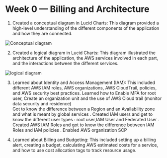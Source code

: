 # Week 0 — Billing and Architecture
1. Created a conceptual diagram in Lucid Charts: This diagram provided a high-level understanding of the different components of the application and how they are connected.


![Conceptual diagram](https://user-images.githubusercontent.com/80603078/219983340-c855d4c4-8016-4ea6-b66d-8b8bf5dabaa4.PNG)

2. Created a logical diagram in Lucid Charts: This diagram illustrated the architecture of the application, the AWS services involved in each part, and the interactions between the different services.
 
![logical diagram](https://user-images.githubusercontent.com/80603078/219983350-1e5a2df1-4b46-40f4-8a4a-3295440d0b07.PNG)


3. Learned about Identity and Access Management (IAM): This included different AWS IAM roles, AWS organizations, AWS CloudTrail, policies, and AWS security best practices.
   Learned how to Enable MFA for root user, Create an organization unit and the use of AWS Cloud trail (monitor data security and residence)<br>
   Got to know the difference between a Region and an Availability zone and what is meant by global services .
   Created IAM users and get to know the different user types : root user,IAM User and Federated User .
   Created AWS IAM Roles and got to know the difference between IAM Roles and IAM policies .
   Enabled AWS organization SCP
            

4. Learned about Billing and Budgeting: This included setting up a billing alert, creating a budget, calculating AWS estimated costs for a service, and how to use cost allocation tags to track resource usage.


